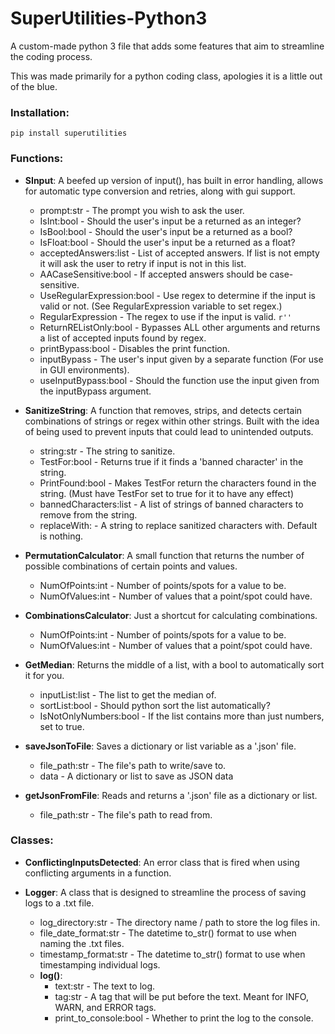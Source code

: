 # SuperUtilities-Python3
A custom-made python 3 file that adds some features that aim to streamline the coding process.

This was made primarily for a python coding class, apologies it is a little out of the blue.

### Installation:
`pip install superutilities`

### Functions:

- **SInput**: A beefed up version of input(), has built in error handling, allows for automatic type conversion and retries, along with gui support.
  - prompt:str - The prompt you wish to ask the user.
  - IsInt:bool - Should the user's input be a returned as an integer?
  - IsBool:bool - Should the user's input be a returned as a bool?
  - IsFloat:bool - Should the user's input be a returned as a float?
  - acceptedAnswers:list - List of accepted answers. If list is not empty it will ask the user to retry if input is not in this list.
  - AACaseSensitive:bool - If accepted answers should be case-sensitive.
  - UseRegularExpression:bool - Use regex to determine if the input is valid or not. (See RegularExpression variable to set regex.)
  - RegularExpression - The regex to use if the input is valid. `r''`
  - ReturnREListOnly:bool - Bypasses ALL other arguments and returns a list of accepted inputs found by regex.
  - printBypass:bool - Disables the print function.
  - inputBypass - The user's input given by a separate function (For use in GUI environments).
  - useInputBypass:bool - Should the function use the input given from the inputBypass argument.
 

- **SanitizeString**: A function that removes, strips, and detects certain combinations of strings or regex within other strings. Built with the idea of being used to prevent inputs that could lead to unintended outputs.
  - string:str - The string to sanitize.
  - TestFor:bool - Returns true if it finds a 'banned character' in the string.
  - PrintFound:bool - Makes TestFor return the characters found in the string. (Must have TestFor set to true for it to have any effect)
  - bannedCharacters:list - A list of strings of banned characters to remove from the string.
  - replaceWith: - A string to replace sanitized characters with. Default is nothing.


- **PermutationCalculator**: A small function that returns the number of possible combinations of certain points and values.
  - NumOfPoints:int - Number of points/spots for a value to be.
  - NumOfValues:int - Number of values that a point/spot could have.
 

- **CombinationsCalculator**: Just a shortcut for calculating combinations.
  - NumOfPoints:int - Number of points/spots for a value to be.
  - NumOfValues:int - Number of values that a point/spot could have.


- **GetMedian**: Returns the middle of a list, with a bool to automatically sort it for you.
  - inputList:list - The list to get the median of.
  - sortList:bool - Should python sort the list automatically?
  - IsNotOnlyNumbers:bool - If the list contains more than just numbers, set to true.
 
 
- **saveJsonToFile**: Saves a dictionary or list variable as a '.json' file.
  - file_path:str - The file's path to write/save to.
  - data - A dictionary or list to save as JSON data
 

- **getJsonFromFile**: Reads and returns a '.json' file as a dictionary or list.
  - file_path:str - The file's path to read from.

### Classes:

- **ConflictingInputsDetected**: An error class that is fired when using conflicting arguments in a function.


- **Logger**: A class that is designed to streamline the process of saving logs to a .txt file.
  - log_directory:str - The directory name / path to store the log files in.
  - file_date_format:str - The datetime to_str() format to use when naming the .txt files.
  - timestamp_format:str - The datetime to_str() format to use when timestamping individual logs.
  - **log()**:
    - text:str - The text to log.
    - tag:str - A tag that will be put before the text. Meant for INFO, WARN, and ERROR tags. 
    - print_to_console:bool - Whether to print the log to the console.